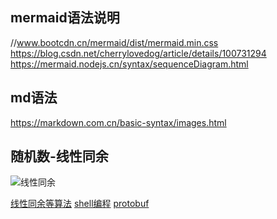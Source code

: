 mermaid语法说明
---------------

//www.bootcdn.cn/mermaid/dist/mermaid.min.css
https://blog.csdn.net/cherrylovedog/article/details/100731294
https://mermaid.nodejs.cn/syntax/sequenceDiagram.html

md语法
------
https://markdown.com.cn/basic-syntax/images.html


随机数-线性同余
--------------

![线性同余](https://pic4.zhimg.com/v2-0ae6921256f2cd094ed2fa2bbb3f1627_r.jpg)

[线性同余等算法](https://oi-wiki.org/math/number-theory/linear-equation/)
[shell编程](https://c.biancheng.net/shell/base/)
[protobuf](https://protobuf.dev/programming-guides/proto3/)